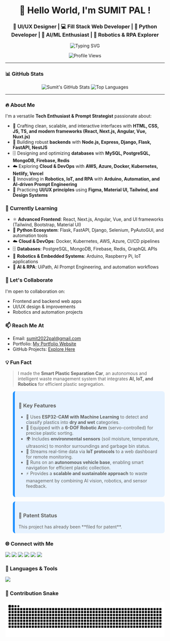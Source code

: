 <h1 align="center">👋 Hello World, I'm SUMIT PAL ! </h1>

<h3 align="center"> 🎨 UI/UX Designer | 💻 Fill Stack Web Developer | 🐍 Python Developer | 🤖 AI/ML Enthusiast  |  🤖 Robotics & RPA Explorer</h3>

<p align="center">
  <img src="https://readme-typing-svg.demolab.com?font=Fira+Code&weight=500&pause=1000&color=00FFCC&center=true&vCenter=true&width=435&lines=Passionate+about+Tech+%26+Creativity;Always+Building+%26+Learning!" alt="Typing SVG" />
</p>

<p align="center">
  <img src="https://komarev.com/ghpvc/?username=innovativesumit&label=👀%20Profile%20views&color=0e75b6&style=flat-square" alt="Profile Views" />
</p>

---

### 📊 GitHub Stats
<p align="center">
  <img src="https://github-readme-stats.vercel.app/api?username=innovativesumit&show_icons=true&theme=radical&card_width=400" width="400" height="200" alt="Sumit's GitHub Stats"/>
  <img src="https://github-readme-stats.vercel.app/api/top-langs/?username=innovativesumit&layout=compact&theme=radical&card_width=400" width="400" height="200" alt="Top Languages"/>
</p>

---

### 🔥 About Me  
I'm a versatile **Tech Enthusiast & Prompt Strategist** passionate about:  
- 🎨 Crafting clean, scalable, and interactive interfaces with **HTML, CSS, JS, TS, and modern frameworks (React, Next.js, Angular, Vue, Nuxt.js)**  
- 🧠 Building robust **backends** with **Node.js, Express, Django, Flask, FastAPI, NestJS**  
- 🗄 Designing and optimizing **databases** with **MySQL, PostgreSQL, MongoDB, Firebase, Redis**  
- ☁️ Exploring **Cloud & DevOps** with **AWS, Azure, Docker, Kubernetes, Netlify, Vercel**  
- 🤖 Innovating in **Robotics, IoT, and RPA** with **Arduino, Automation, and AI-driven Prompt Engineering**  
- 📐 Practicing **UI/UX principles** using **Figma, Material UI, Tailwind, and Design Systems**  



### 🌱 Currently Learning  
- ⚛ **Advanced Frontend**: React, Next.js, Angular, Vue, and UI frameworks (Tailwind, Bootstrap, Material UI)  
- 🐍 **Python Ecosystem**: Flask, FastAPI, Django, Selenium, PyAutoGUI, and automation tools  
- ☁️ **Cloud & DevOps**: Docker, Kubernetes, AWS, Azure, CI/CD pipelines  
- 🗄 **Databases**: PostgreSQL, MongoDB, Firebase, Redis, GraphQL APIs  
- 🤖 **Robotics & Embedded Systems**: Arduino, Raspberry Pi, IoT applications  
- 🤖 **AI & RPA**: UiPath, AI Prompt Engineering, and automation workflows  



### 🤝 Let's Collaborate
I'm open to collaboration on:
- Frontend and backend web apps
- UI/UX design & improvements
- Robotics and automation projects


### 📫 Reach Me At
- Email: sumit2022pal@gmail.com
- Portfolio: [My Portfolio Website](https://sumit-portfolio-green.vercel.app/)
- GitHub Projects: [Explore Here](https://github.com/InnovativeSumit?tab=repositories)



### 💡 Fun Fact  
>I made the **Smart Plastic Separation Car**, an autonomous and intelligent waste management system that integrates **AI, IoT, and Robotics** for efficient plastic segregation.  


<blockquote style="background-color:#e6f2ff; border-left: 6px solid #1e90ff; padding: 12px; border-radius: 8px;">  
<h3>🔧 Key Features</h3>  

- 📸 Uses **ESP32-CAM with Machine Learning** to detect and classify plastics into **dry and wet** categories.  
- 🤖 Equipped with a **6-DOF Robotic Arm** (servo-controlled) for precise plastic sorting.  
- 🌍 Includes **environmental sensors** (soil moisture, temperature, ultrasonic) to monitor surroundings and garbage bin status.  
- 📡 Streams real-time data via **IoT protocols** to a web dashboard for remote monitoring.  
- 🚗 Runs on an **autonomous vehicle base**, enabling smart navigation for efficient plastic collection.  
- ⚡ Provides a **scalable and sustainable approach** to waste management by combining AI vision, robotics, and sensor feedback.  
</blockquote>  



<blockquote style="background-color:#e6f2ff; border-left: 6px solid #1e90ff; padding: 12px; border-radius: 8px;">  
<h3>📜 Patent Status</h3>  
This project has already been **filed for patent**.  
</blockquote>  





### 🌐 Connect with Me
<p align="left">
<a href="https://codeforces.com/profile/sumit2022" target="_blank"><img src="https://img.shields.io/badge/-Codeforces-1F8ACB?style=flat-square&logo=codeforces&logoColor=white"/></a>
<a href="https://leetcode.com/u/Sumit2022/" target="_blank"><img src="https://img.shields.io/badge/-LeetCode-FFA116?style=flat-square&logo=LeetCode&logoColor=white"/></a>
<a href="https://www.linkedin.com/in/sumit-pal-40511a339" target="_blank"><img src="https://img.shields.io/badge/-LinkedIn-0077B5?style=flat-square&logo=Linkedin&logoColor=white"/></a>
<a href="https://www.instagram.com/sumittech_360?igsh=MXh1eTlnenk5a3gzYg==" target="_blank"><img src="https://img.shields.io/badge/-Instagram-E4405F?style=flat-square&logo=Instagram&logoColor=white"/></a>
<a href="https://www.youtube.com/channel/UCiPxbNaC7dloVut6Jc5xHIQ" target="_blank"><img src="https://img.shields.io/badge/-YouTube-FF0000?style=flat-square&logo=YouTube&logoColor=white"/></a>
<a href="https://x.com/pal_sumit29941?t=ZdaNd4I6KFFL662AzCpv9w&s=09" target="_blank"><img src="https://img.shields.io/badge/-Twitter-1DA1F2?style=flat-square&logo=Twitter&logoColor=white"/></a
</p>



### 🧰 Languages & Tools
<p align="left">
  <img src="https://skillicons.dev/icons?i=html,css,js,ts,react,nextjs,angular,vue,nuxtjs,tailwind,bootstrap,materialui,vite,webpack,threejs,nodejs,express,django,flask,fastapi,nestjs,npm,yarn,pnpm,mysql,postgresql,mongodb,firebase,redis,aws,azure,netlify,vercel,python,docker,kubernetes,c,cpp,ruby,rails,go,rust,java,spring,graphql,flutter,dart,kotlin,swift,androidstudio,git,github,gitlab,figma,blender,linux,bash,powershell,vscode,arduino" />
</p>





### 🐍 Contribution Snake
<p align="center">
  <img src="https://github.com/InnovativeSumit/innovativesumit/blob/output/snake.svg" />

</p>






